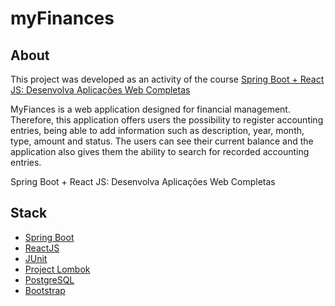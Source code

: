# myFinances

## About
This project was developed as an activity of the course [Spring Boot + React JS: Desenvolva Aplicações Web Completas](https://www.udemy.com/course/desenvolva-aplicacoes-completas-com-spring-boot-e-react-js/)

MyFiances is a web application designed for financial management. Therefore, this application offers users the possibility to register accounting entries, 
being able to add information such as description, year, month, type, amount and status. The users can see their current balance and the application also gives them the ability to search for recorded accounting entries.

Spring Boot + React JS: Desenvolva Aplicações Web Completas

## Stack
-  [Spring Boot](https://spring.io/projects/spring-boot)
-  [ReactJS](https://reactjs.org/)
-  [JUnit](https://junit.org/junit5/)
-  [Project Lombok](https://projectlombok.org)
-  [PostgreSQL](https://www.postgresql.org/about/)
-  [Bootstrap](https://getbootstrap.com)


